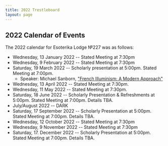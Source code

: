 ```yaml
---
title: 2022 Trestleboard
layout: page
---
```


## 2022 Calendar of Events

The 2022 calendar for Esoterika Lodge №227 was as follows:

 -  Wednesday, 13 January 2022 -- Stated Meeting at 7:30pm
 -  Wednesday, 9 February 2022 -- Stated Meeting at 7:30pm
 -  Saturday, 19 March 2022 -- Scholarly presentation at 5:00pm. Stated Meeting at 7:00pm.
    * Speaker: Michael Sanborn, ["French Illuminism: A Modern Approach"](/assets/documents/2022-Spring-Quarterly-Flyer.pdf)
 -  Wednesday, 13 April 2022 -- Stated Meeting at 7:30pm.
 -  Wednesday, 11 May 2022 -- Stated Meeting at 7:30pm.
 -  Saturday, 18 June 2022 -- Scholarly Presentation & Refreshments at 5:00pm. Stated Meeting at 7:00pm. Details TBA.
 -  July/August 2022 -- DARK
 -  Saturday, 17 September 2022 -- Scholarly Presentation at 5:00pm. Stated Meeting at 7:00pm. Details TBA.
 -  Wednesday, 12 October 2022 -- Stated Meeting at 7:30pm
 -  Wednesday, 9 November 2022 -- Stated Meeting at 7:30pm
 -  Saturday, 17. December 2022 -- Scholarly Presentation at 5:00pm. Stated Meeting at 7:00pm. Details TBA.
